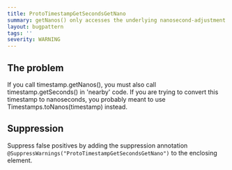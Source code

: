 ```yaml
---
title: ProtoTimestampGetSecondsGetNano
summary: getNanos() only accesses the underlying nanosecond-adjustment of the instant.
layout: bugpattern
tags: ''
severity: WARNING
---
```


<!--
*** AUTO-GENERATED, DO NOT MODIFY ***
To make changes, edit the @BugPattern annotation or the explanation in docs/bugpattern.
-->

## The problem
If you call timestamp.getNanos(), you must also call timestamp.getSeconds() in 'nearby' code. If you are trying to convert this timestamp to nanoseconds, you probably meant to use Timestamps.toNanos(timestamp) instead.

## Suppression
Suppress false positives by adding the suppression annotation `@SuppressWarnings("ProtoTimestampGetSecondsGetNano")` to the enclosing element.
